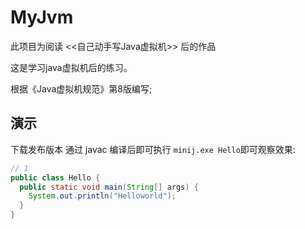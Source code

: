 # MyJvm
此项目为阅读 <<自己动手写Java虚拟机>> 后的作品


这是学习java虚拟机后的练习。

根据《Java虚拟机规范》第8版编写;

## 演示
下载发布版本
通过 javac 编译后即可执行 `minij.exe Hello`即可观察效果:
```java
// 1
public class Hello {
  public static void main(String[] args) {
    System.out.println("Helloworld");
  }
}
```
